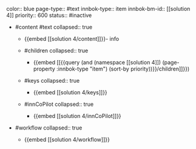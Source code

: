 color:: blue
page-type:: #text
innbok-type:: item
innbok-bm-id:: [[solution 4]]
priority:: 600
status:: #inactive

- #content #text
  collapsed:: true
	- {{embed [[solution 4/content]]}}- info
  - #children
    collapsed:: true
	  - {{embed [[{{query (and (namespace [[solution 4]]) (page-property :innbok-type "item") (sort-by priority))}}/children]]}})

  - #keys
    collapsed:: true
	  - {{embed [[solution 4/keys]]}}
  - #innCoPilot
    collapsed:: true
	  - {{embed [[solution 4/innCoPilot]]}}

- #workflow
  collapsed:: true
	- {{embed [[solution 4/workflow]]}}

